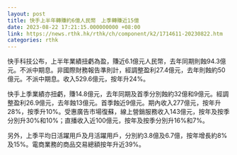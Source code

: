```yaml
---
layout: post
title: 快手上半年轉賺約6億人民幣　上季轉賺近15億
date: 2023-08-22 17:21:15.000000000 +08:00
link: https://news.rthk.hk/rthk/ch/component/k2/1714611-20230822.htm
categories: rthk
---
```


快手科技公布，上半年業績扭虧為盈，賺近6.1億元人民幣，去年同期則蝕94.3億元。不派中期息。非國際財務報告準則計，經調整盈利27.4億元，去年則蝕約50億元。不派中期息。收入529.6億元，按年升24%。

快手上季業績亦扭虧，賺14.8億元，去年同期及首季分別蝕約32億和9億元。經調整盈利26.9億元，去年蝕13億元。首季蝕近9億元。期內收入277億元，按年升28%，按季升10%。受惠廣告市場復蘇，線上營銷服務收入143億元，按年及按季分別升30%和10%；直播收入近100億元，按年及按季分別升16%和7%。

另外，上季平均日活躍用戶及月活躍用戶，分別約3.8億及6.7億，按年增長約8%及15%。電商業務的商品交易總額按年升近39%。
